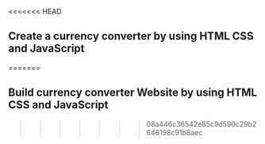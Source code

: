 <<<<<<< HEAD
## Create a currency converter by using HTML CSS and JavaScript
=======
## Build currency converter Website by using HTML CSS and JavaScript
>>>>>>> 08a446c36542e85c9d590c29b2646198c91b8aec
